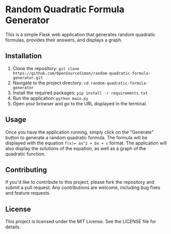 # Random Quadratic Formula Generator
This is a simple Flask web application that generates random quadratic formulas, provides their answers, and displays a graph. 

## Installation
1. Clone the repository: `git clone https://github.com/OpenSourceSimon/random-quadratic-formula-generator.git`
2. Navigate to the project directory: `cd random-quadratic-formula-generator`
3. Install the required packages: `pip install -r requirements.txt`
4. Run the application: `python main.py`
5. Open your browser and go to the URL displayed in the terminal.
## Usage
Once you have the application running, simply click on the "Generate" button to generate a random quadratic formula. The formula will be displayed with the equation `f(x)= ax^2 + bx + c` format. The application will also display the solutions of the equation, as well as a graph of the quadratic function.

## Contributing
If you'd like to contribute to this project, please fork the repository and submit a pull request. Any contributions are welcome, including bug fixes and feature requests.

## License
This project is licensed under the MIT License. See the LICENSE file for details.